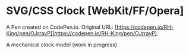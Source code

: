 # SVG/CSS Clock [WebKit/FF/Opera]

A Pen created on CodePen.io. Original URL: [https://codepen.io/RH-King/pen/OJrravP](https://codepen.io/RH-King/pen/OJrravP).

A mechanical clock model (work in progress)